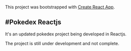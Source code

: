 This project was bootstrapped with [Create React App](https://github.com/facebook/create-react-app).

## #Pokedex Reactjs

It's an updated pokedex project being developed in Reactjs.

The project is still under development and not complete.
